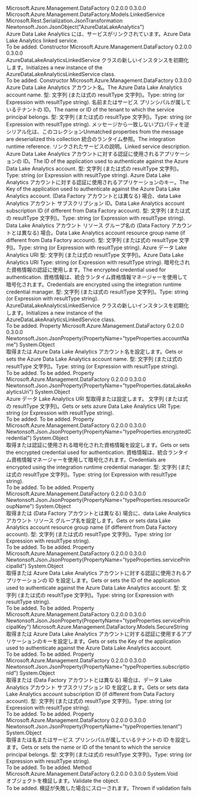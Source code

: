 <Type Name="AzureDataLakeAnalyticsLinkedService" FullName="Microsoft.Azure.Management.DataFactory.Models.AzureDataLakeAnalyticsLinkedService">
  <TypeSignature Language="C#" Value="public class AzureDataLakeAnalyticsLinkedService : Microsoft.Azure.Management.DataFactory.Models.LinkedService" />
  <TypeSignature Language="ILAsm" Value=".class public auto ansi beforefieldinit AzureDataLakeAnalyticsLinkedService extends Microsoft.Azure.Management.DataFactory.Models.LinkedService" />
  <TypeSignature Language="DocId" Value="T:Microsoft.Azure.Management.DataFactory.Models.AzureDataLakeAnalyticsLinkedService" />
  <TypeSignature Language="VB.NET" Value="Public Class AzureDataLakeAnalyticsLinkedService&#xA;Inherits LinkedService" />
  <TypeSignature Language="F#" Value="type AzureDataLakeAnalyticsLinkedService = class&#xA;    inherit LinkedService" />
  <AssemblyInfo>
    <AssemblyName>Microsoft.Azure.Management.DataFactory</AssemblyName>
    <AssemblyVersion>0.2.0.0</AssemblyVersion>
    <AssemblyVersion>0.3.0.0</AssemblyVersion>
  </AssemblyInfo>
  <Base>
    <BaseTypeName>Microsoft.Azure.Management.DataFactory.Models.LinkedService</BaseTypeName>
  </Base>
  <Interfaces />
  <Attributes>
    <Attribute>
      <AttributeName>Microsoft.Rest.Serialization.JsonTransformation</AttributeName>
    </Attribute>
    <Attribute>
      <AttributeName>Newtonsoft.Json.JsonObject("AzureDataLakeAnalytics")</AttributeName>
    </Attribute>
  </Attributes>
  <Docs>
    <summary>
            <span data-ttu-id="3f0e9-101">Azure Data Lake Analytics には、サービスがリンクされています。</span><span class="sxs-lookup"><span data-stu-id="3f0e9-101">Azure Data Lake Analytics linked service.</span></span>
            </summary>
    <remarks>To be added.</remarks>
  </Docs>
  <Members>
    <Member MemberName=".ctor">
      <MemberSignature Language="C#" Value="public AzureDataLakeAnalyticsLinkedService ();" />
      <MemberSignature Language="ILAsm" Value=".method public hidebysig specialname rtspecialname instance void .ctor() cil managed" />
      <MemberSignature Language="DocId" Value="M:Microsoft.Azure.Management.DataFactory.Models.AzureDataLakeAnalyticsLinkedService.#ctor" />
      <MemberSignature Language="VB.NET" Value="Public Sub New ()" />
      <MemberType>Constructor</MemberType>
      <AssemblyInfo>
        <AssemblyName>Microsoft.Azure.Management.DataFactory</AssemblyName>
        <AssemblyVersion>0.2.0.0</AssemblyVersion>
        <AssemblyVersion>0.3.0.0</AssemblyVersion>
      </AssemblyInfo>
      <Parameters />
      <Docs>
        <summary>
            <span data-ttu-id="3f0e9-102">AzureDataLakeAnalyticsLinkedService クラスの新しいインスタンスを初期化します。</span><span class="sxs-lookup"><span data-stu-id="3f0e9-102">Initializes a new instance of the AzureDataLakeAnalyticsLinkedService class.</span></span>
            </summary>
        <remarks>To be added.</remarks>
      </Docs>
    </Member>
    <Member MemberName=".ctor">
      <MemberSignature Language="C#" Value="public AzureDataLakeAnalyticsLinkedService (object accountName, object tenant, System.Collections.Generic.IDictionary&lt;string,object&gt; additionalProperties = null, Microsoft.Azure.Management.DataFactory.Models.IntegrationRuntimeReference connectVia = null, string description = null, object servicePrincipalId = null, Microsoft.Azure.Management.DataFactory.Models.SecureString servicePrincipalKey = null, object subscriptionId = null, object resourceGroupName = null, object dataLakeAnalyticsUri = null, object encryptedCredential = null);" />
      <MemberSignature Language="ILAsm" Value=".method public hidebysig specialname rtspecialname instance void .ctor(object accountName, object tenant, class System.Collections.Generic.IDictionary`2&lt;string, object&gt; additionalProperties, class Microsoft.Azure.Management.DataFactory.Models.IntegrationRuntimeReference connectVia, string description, object servicePrincipalId, class Microsoft.Azure.Management.DataFactory.Models.SecureString servicePrincipalKey, object subscriptionId, object resourceGroupName, object dataLakeAnalyticsUri, object encryptedCredential) cil managed" />
      <MemberSignature Language="DocId" Value="M:Microsoft.Azure.Management.DataFactory.Models.AzureDataLakeAnalyticsLinkedService.#ctor(System.Object,System.Object,System.Collections.Generic.IDictionary{System.String,System.Object},Microsoft.Azure.Management.DataFactory.Models.IntegrationRuntimeReference,System.String,System.Object,Microsoft.Azure.Management.DataFactory.Models.SecureString,System.Object,System.Object,System.Object,System.Object)" />
      <MemberSignature Language="VB.NET" Value="Public Sub New (accountName As Object, tenant As Object, Optional additionalProperties As IDictionary(Of String, Object) = null, Optional connectVia As IntegrationRuntimeReference = null, Optional description As String = null, Optional servicePrincipalId As Object = null, Optional servicePrincipalKey As SecureString = null, Optional subscriptionId As Object = null, Optional resourceGroupName As Object = null, Optional dataLakeAnalyticsUri As Object = null, Optional encryptedCredential As Object = null)" />
      <MemberSignature Language="F#" Value="new Microsoft.Azure.Management.DataFactory.Models.AzureDataLakeAnalyticsLinkedService : obj * obj * System.Collections.Generic.IDictionary&lt;string, obj&gt; * Microsoft.Azure.Management.DataFactory.Models.IntegrationRuntimeReference * string * obj * Microsoft.Azure.Management.DataFactory.Models.SecureString * obj * obj * obj * obj -&gt; Microsoft.Azure.Management.DataFactory.Models.AzureDataLakeAnalyticsLinkedService" Usage="new Microsoft.Azure.Management.DataFactory.Models.AzureDataLakeAnalyticsLinkedService (accountName, tenant, additionalProperties, connectVia, description, servicePrincipalId, servicePrincipalKey, subscriptionId, resourceGroupName, dataLakeAnalyticsUri, encryptedCredential)" />
      <MemberType>Constructor</MemberType>
      <AssemblyInfo>
        <AssemblyName>Microsoft.Azure.Management.DataFactory</AssemblyName>
        <AssemblyVersion>0.3.0.0</AssemblyVersion>
      </AssemblyInfo>
      <Parameters>
        <Parameter Name="accountName" Type="System.Object" />
        <Parameter Name="tenant" Type="System.Object" />
        <Parameter Name="additionalProperties" Type="System.Collections.Generic.IDictionary&lt;System.String,System.Object&gt;" />
        <Parameter Name="connectVia" Type="Microsoft.Azure.Management.DataFactory.Models.IntegrationRuntimeReference" />
        <Parameter Name="description" Type="System.String" />
        <Parameter Name="servicePrincipalId" Type="System.Object" />
        <Parameter Name="servicePrincipalKey" Type="Microsoft.Azure.Management.DataFactory.Models.SecureString" />
        <Parameter Name="subscriptionId" Type="System.Object" />
        <Parameter Name="resourceGroupName" Type="System.Object" />
        <Parameter Name="dataLakeAnalyticsUri" Type="System.Object" />
        <Parameter Name="encryptedCredential" Type="System.Object" />
      </Parameters>
      <Docs>
        <param name="accountName"><span data-ttu-id="3f0e9-103">Azure Data Lake Analytics アカウント名。</span><span class="sxs-lookup"><span data-stu-id="3f0e9-103">The Azure Data Lake Analytics account name.</span></span> <span data-ttu-id="3f0e9-104">型: 文字列 (または式の resultType 文字列)。</span><span class="sxs-lookup"><span data-stu-id="3f0e9-104">Type: string (or Expression with resultType string).</span></span></param>
        <param name="tenant"><span data-ttu-id="3f0e9-105">名前またはサービス プリンシパルが属しているテナントの ID。</span><span class="sxs-lookup"><span data-stu-id="3f0e9-105">The name or ID of the tenant to which the service principal belongs.</span></span> <span data-ttu-id="3f0e9-106">型: 文字列 (または式の resultType 文字列)。</span><span class="sxs-lookup"><span data-stu-id="3f0e9-106">Type: string (or Expression with resultType string).</span></span></param>
        <param name="additionalProperties"><span data-ttu-id="3f0e9-107">メッセージから一致しないプロパティを逆シリアル化は、このコレクション</span><span class="sxs-lookup"><span data-stu-id="3f0e9-107">Unmatched properties from the message are deserialized this collection</span></span></param>
        <param name="connectVia"><span data-ttu-id="3f0e9-108">統合のランタイム参照。</span><span class="sxs-lookup"><span data-stu-id="3f0e9-108">The integration runtime reference.</span></span></param>
        <param name="description"><span data-ttu-id="3f0e9-109">リンクされたサービスの説明。</span><span class="sxs-lookup"><span data-stu-id="3f0e9-109">Linked service description.</span></span></param>
        <param name="servicePrincipalId"><span data-ttu-id="3f0e9-110">Azure Data Lake Analytics アカウントに対する認証に使用されるアプリケーションの ID。</span><span class="sxs-lookup"><span data-stu-id="3f0e9-110">The ID of the application used to authenticate against the Azure Data Lake Analytics account.</span></span> <span data-ttu-id="3f0e9-111">型: 文字列 (または式の resultType 文字列)。</span><span class="sxs-lookup"><span data-stu-id="3f0e9-111">Type: string (or Expression with resultType string).</span></span></param>
        <param name="servicePrincipalKey"><span data-ttu-id="3f0e9-112">Azure Data Lake Analytics アカウントに対する認証に使用されるアプリケーションのキー。</span><span class="sxs-lookup"><span data-stu-id="3f0e9-112">The Key of the application used to authenticate against the Azure Data Lake Analytics account.</span></span></param>
        <param name="subscriptionId"><span data-ttu-id="3f0e9-113">(Data Factory アカウントとは異なる) 場合、data Lake Analytics アカウント サブスクリプション ID。</span><span class="sxs-lookup"><span data-stu-id="3f0e9-113">Data Lake Analytics account subscription ID (if different from Data Factory account).</span></span> <span data-ttu-id="3f0e9-114">型: 文字列 (または式の resultType 文字列)。</span><span class="sxs-lookup"><span data-stu-id="3f0e9-114">Type: string (or Expression with resultType string).</span></span></param>
        <param name="resourceGroupName"><span data-ttu-id="3f0e9-115">Data Lake Analytics アカウント リソース グループ名の (Data Factory アカウントとは異なる) 場合。</span><span class="sxs-lookup"><span data-stu-id="3f0e9-115">Data Lake Analytics account resource group name (if different from Data Factory account).</span></span> <span data-ttu-id="3f0e9-116">型: 文字列 (または式の resultType 文字列)。</span><span class="sxs-lookup"><span data-stu-id="3f0e9-116">Type: string (or Expression with resultType string).</span></span></param>
        <param name="dataLakeAnalyticsUri"><span data-ttu-id="3f0e9-117">Azure データ Lake Analytics URI 型: 文字列 (または式の resultType 文字列)。</span><span class="sxs-lookup"><span data-stu-id="3f0e9-117">Azure Data Lake Analytics URI Type: string (or Expression with resultType string).</span></span></param>
        <param name="encryptedCredential"><span data-ttu-id="3f0e9-118">暗号化された資格情報の認証に使用します。</span><span class="sxs-lookup"><span data-stu-id="3f0e9-118">The encrypted credential used for authentication.</span></span> <span data-ttu-id="3f0e9-119">資格情報は、統合ランタイム資格情報マネージャーを使用して暗号化されます。</span><span class="sxs-lookup"><span data-stu-id="3f0e9-119">Credentials are encrypted using the integration runtime credential manager.</span></span> <span data-ttu-id="3f0e9-120">型: 文字列 (または式の resultType 文字列)。</span><span class="sxs-lookup"><span data-stu-id="3f0e9-120">Type: string (or Expression with resultType string).</span></span></param>
        <summary>
            <span data-ttu-id="3f0e9-121">AzureDataLakeAnalyticsLinkedService クラスの新しいインスタンスを初期化します。</span><span class="sxs-lookup"><span data-stu-id="3f0e9-121">Initializes a new instance of the AzureDataLakeAnalyticsLinkedService class.</span></span>
            </summary>
        <remarks>To be added.</remarks>
      </Docs>
    </Member>
    <Member MemberName="AccountName">
      <MemberSignature Language="C#" Value="public object AccountName { get; set; }" />
      <MemberSignature Language="ILAsm" Value=".property instance object AccountName" />
      <MemberSignature Language="DocId" Value="P:Microsoft.Azure.Management.DataFactory.Models.AzureDataLakeAnalyticsLinkedService.AccountName" />
      <MemberSignature Language="VB.NET" Value="Public Property AccountName As Object" />
      <MemberSignature Language="F#" Value="member this.AccountName : obj with get, set" Usage="Microsoft.Azure.Management.DataFactory.Models.AzureDataLakeAnalyticsLinkedService.AccountName" />
      <MemberType>Property</MemberType>
      <AssemblyInfo>
        <AssemblyName>Microsoft.Azure.Management.DataFactory</AssemblyName>
        <AssemblyVersion>0.2.0.0</AssemblyVersion>
        <AssemblyVersion>0.3.0.0</AssemblyVersion>
      </AssemblyInfo>
      <Attributes>
        <Attribute>
          <AttributeName>Newtonsoft.Json.JsonProperty(PropertyName="typeProperties.accountName")</AttributeName>
        </Attribute>
      </Attributes>
      <ReturnValue>
        <ReturnType>System.Object</ReturnType>
      </ReturnValue>
      <Docs>
        <summary>
            <span data-ttu-id="3f0e9-122">取得または Azure Data Lake Analytics アカウント名を設定します。</span><span class="sxs-lookup"><span data-stu-id="3f0e9-122">Gets or sets the Azure Data Lake Analytics account name.</span></span> <span data-ttu-id="3f0e9-123">型: 文字列 (または式の resultType 文字列)。</span><span class="sxs-lookup"><span data-stu-id="3f0e9-123">Type: string (or Expression with resultType string).</span></span>
            </summary>
        <value>To be added.</value>
        <remarks>To be added.</remarks>
      </Docs>
    </Member>
    <Member MemberName="DataLakeAnalyticsUri">
      <MemberSignature Language="C#" Value="public object DataLakeAnalyticsUri { get; set; }" />
      <MemberSignature Language="ILAsm" Value=".property instance object DataLakeAnalyticsUri" />
      <MemberSignature Language="DocId" Value="P:Microsoft.Azure.Management.DataFactory.Models.AzureDataLakeAnalyticsLinkedService.DataLakeAnalyticsUri" />
      <MemberSignature Language="VB.NET" Value="Public Property DataLakeAnalyticsUri As Object" />
      <MemberSignature Language="F#" Value="member this.DataLakeAnalyticsUri : obj with get, set" Usage="Microsoft.Azure.Management.DataFactory.Models.AzureDataLakeAnalyticsLinkedService.DataLakeAnalyticsUri" />
      <MemberType>Property</MemberType>
      <AssemblyInfo>
        <AssemblyName>Microsoft.Azure.Management.DataFactory</AssemblyName>
        <AssemblyVersion>0.2.0.0</AssemblyVersion>
        <AssemblyVersion>0.3.0.0</AssemblyVersion>
      </AssemblyInfo>
      <Attributes>
        <Attribute>
          <AttributeName>Newtonsoft.Json.JsonProperty(PropertyName="typeProperties.dataLakeAnalyticsUri")</AttributeName>
        </Attribute>
      </Attributes>
      <ReturnValue>
        <ReturnType>System.Object</ReturnType>
      </ReturnValue>
      <Docs>
        <summary>
            <span data-ttu-id="3f0e9-124">Azure データ Lake Analytics URI 型取得または設定します。 文字列 (または式の resultType 文字列)。</span><span class="sxs-lookup"><span data-stu-id="3f0e9-124">Gets or sets azure Data Lake Analytics URI Type: string (or Expression with resultType string).</span></span>
            </summary>
        <value>To be added.</value>
        <remarks>To be added.</remarks>
      </Docs>
    </Member>
    <Member MemberName="EncryptedCredential">
      <MemberSignature Language="C#" Value="public object EncryptedCredential { get; set; }" />
      <MemberSignature Language="ILAsm" Value=".property instance object EncryptedCredential" />
      <MemberSignature Language="DocId" Value="P:Microsoft.Azure.Management.DataFactory.Models.AzureDataLakeAnalyticsLinkedService.EncryptedCredential" />
      <MemberSignature Language="VB.NET" Value="Public Property EncryptedCredential As Object" />
      <MemberSignature Language="F#" Value="member this.EncryptedCredential : obj with get, set" Usage="Microsoft.Azure.Management.DataFactory.Models.AzureDataLakeAnalyticsLinkedService.EncryptedCredential" />
      <MemberType>Property</MemberType>
      <AssemblyInfo>
        <AssemblyName>Microsoft.Azure.Management.DataFactory</AssemblyName>
        <AssemblyVersion>0.2.0.0</AssemblyVersion>
        <AssemblyVersion>0.3.0.0</AssemblyVersion>
      </AssemblyInfo>
      <Attributes>
        <Attribute>
          <AttributeName>Newtonsoft.Json.JsonProperty(PropertyName="typeProperties.encryptedCredential")</AttributeName>
        </Attribute>
      </Attributes>
      <ReturnValue>
        <ReturnType>System.Object</ReturnType>
      </ReturnValue>
      <Docs>
        <summary>
            <span data-ttu-id="3f0e9-125">取得または認証に使用される暗号化された資格情報を設定します。</span><span class="sxs-lookup"><span data-stu-id="3f0e9-125">Gets or sets the encrypted credential used for authentication.</span></span>
            <span data-ttu-id="3f0e9-126">資格情報は、統合ランタイム資格情報マネージャーを使用して暗号化されます。</span><span class="sxs-lookup"><span data-stu-id="3f0e9-126">Credentials are encrypted using the integration runtime credential manager.</span></span> <span data-ttu-id="3f0e9-127">型: 文字列 (または式の resultType 文字列)。</span><span class="sxs-lookup"><span data-stu-id="3f0e9-127">Type: string (or Expression with resultType string).</span></span>
            </summary>
        <value>To be added.</value>
        <remarks>To be added.</remarks>
      </Docs>
    </Member>
    <Member MemberName="ResourceGroupName">
      <MemberSignature Language="C#" Value="public object ResourceGroupName { get; set; }" />
      <MemberSignature Language="ILAsm" Value=".property instance object ResourceGroupName" />
      <MemberSignature Language="DocId" Value="P:Microsoft.Azure.Management.DataFactory.Models.AzureDataLakeAnalyticsLinkedService.ResourceGroupName" />
      <MemberSignature Language="VB.NET" Value="Public Property ResourceGroupName As Object" />
      <MemberSignature Language="F#" Value="member this.ResourceGroupName : obj with get, set" Usage="Microsoft.Azure.Management.DataFactory.Models.AzureDataLakeAnalyticsLinkedService.ResourceGroupName" />
      <MemberType>Property</MemberType>
      <AssemblyInfo>
        <AssemblyName>Microsoft.Azure.Management.DataFactory</AssemblyName>
        <AssemblyVersion>0.2.0.0</AssemblyVersion>
        <AssemblyVersion>0.3.0.0</AssemblyVersion>
      </AssemblyInfo>
      <Attributes>
        <Attribute>
          <AttributeName>Newtonsoft.Json.JsonProperty(PropertyName="typeProperties.resourceGroupName")</AttributeName>
        </Attribute>
      </Attributes>
      <ReturnValue>
        <ReturnType>System.Object</ReturnType>
      </ReturnValue>
      <Docs>
        <summary>
            <span data-ttu-id="3f0e9-128">取得または (Data Factory アカウントとは異なる) 場合に、data Lake Analytics アカウント リソース グループ名を設定します。</span><span class="sxs-lookup"><span data-stu-id="3f0e9-128">Gets or sets data Lake Analytics account resource group name (if different from Data Factory account).</span></span> <span data-ttu-id="3f0e9-129">型: 文字列 (または式の resultType 文字列)。</span><span class="sxs-lookup"><span data-stu-id="3f0e9-129">Type: string (or Expression with resultType string).</span></span>
            </summary>
        <value>To be added.</value>
        <remarks>To be added.</remarks>
      </Docs>
    </Member>
    <Member MemberName="ServicePrincipalId">
      <MemberSignature Language="C#" Value="public object ServicePrincipalId { get; set; }" />
      <MemberSignature Language="ILAsm" Value=".property instance object ServicePrincipalId" />
      <MemberSignature Language="DocId" Value="P:Microsoft.Azure.Management.DataFactory.Models.AzureDataLakeAnalyticsLinkedService.ServicePrincipalId" />
      <MemberSignature Language="VB.NET" Value="Public Property ServicePrincipalId As Object" />
      <MemberSignature Language="F#" Value="member this.ServicePrincipalId : obj with get, set" Usage="Microsoft.Azure.Management.DataFactory.Models.AzureDataLakeAnalyticsLinkedService.ServicePrincipalId" />
      <MemberType>Property</MemberType>
      <AssemblyInfo>
        <AssemblyName>Microsoft.Azure.Management.DataFactory</AssemblyName>
        <AssemblyVersion>0.2.0.0</AssemblyVersion>
        <AssemblyVersion>0.3.0.0</AssemblyVersion>
      </AssemblyInfo>
      <Attributes>
        <Attribute>
          <AttributeName>Newtonsoft.Json.JsonProperty(PropertyName="typeProperties.servicePrincipalId")</AttributeName>
        </Attribute>
      </Attributes>
      <ReturnValue>
        <ReturnType>System.Object</ReturnType>
      </ReturnValue>
      <Docs>
        <summary>
            <span data-ttu-id="3f0e9-130">取得または Azure Data Lake Analytics アカウントに対する認証に使用されるアプリケーションの ID を設定します。</span><span class="sxs-lookup"><span data-stu-id="3f0e9-130">Gets or sets the ID of the application used to authenticate against the Azure Data Lake Analytics account.</span></span> <span data-ttu-id="3f0e9-131">型: 文字列 (または式の resultType 文字列)。</span><span class="sxs-lookup"><span data-stu-id="3f0e9-131">Type: string (or Expression with resultType string).</span></span>
            </summary>
        <value>To be added.</value>
        <remarks>To be added.</remarks>
      </Docs>
    </Member>
    <Member MemberName="ServicePrincipalKey">
      <MemberSignature Language="C#" Value="public Microsoft.Azure.Management.DataFactory.Models.SecureString ServicePrincipalKey { get; set; }" />
      <MemberSignature Language="ILAsm" Value=".property instance class Microsoft.Azure.Management.DataFactory.Models.SecureString ServicePrincipalKey" />
      <MemberSignature Language="DocId" Value="P:Microsoft.Azure.Management.DataFactory.Models.AzureDataLakeAnalyticsLinkedService.ServicePrincipalKey" />
      <MemberSignature Language="VB.NET" Value="Public Property ServicePrincipalKey As SecureString" />
      <MemberSignature Language="F#" Value="member this.ServicePrincipalKey : Microsoft.Azure.Management.DataFactory.Models.SecureString with get, set" Usage="Microsoft.Azure.Management.DataFactory.Models.AzureDataLakeAnalyticsLinkedService.ServicePrincipalKey" />
      <MemberType>Property</MemberType>
      <AssemblyInfo>
        <AssemblyName>Microsoft.Azure.Management.DataFactory</AssemblyName>
        <AssemblyVersion>0.2.0.0</AssemblyVersion>
        <AssemblyVersion>0.3.0.0</AssemblyVersion>
      </AssemblyInfo>
      <Attributes>
        <Attribute>
          <AttributeName>Newtonsoft.Json.JsonProperty(PropertyName="typeProperties.servicePrincipalKey")</AttributeName>
        </Attribute>
      </Attributes>
      <ReturnValue>
        <ReturnType>Microsoft.Azure.Management.DataFactory.Models.SecureString</ReturnType>
      </ReturnValue>
      <Docs>
        <summary>
            <span data-ttu-id="3f0e9-132">取得または Azure Data Lake Analytics アカウントに対する認証に使用するアプリケーションのキーを設定します。</span><span class="sxs-lookup"><span data-stu-id="3f0e9-132">Gets or sets the Key of the application used to authenticate against the Azure Data Lake Analytics account.</span></span>
            </summary>
        <value>To be added.</value>
        <remarks>To be added.</remarks>
      </Docs>
    </Member>
    <Member MemberName="SubscriptionId">
      <MemberSignature Language="C#" Value="public object SubscriptionId { get; set; }" />
      <MemberSignature Language="ILAsm" Value=".property instance object SubscriptionId" />
      <MemberSignature Language="DocId" Value="P:Microsoft.Azure.Management.DataFactory.Models.AzureDataLakeAnalyticsLinkedService.SubscriptionId" />
      <MemberSignature Language="VB.NET" Value="Public Property SubscriptionId As Object" />
      <MemberSignature Language="F#" Value="member this.SubscriptionId : obj with get, set" Usage="Microsoft.Azure.Management.DataFactory.Models.AzureDataLakeAnalyticsLinkedService.SubscriptionId" />
      <MemberType>Property</MemberType>
      <AssemblyInfo>
        <AssemblyName>Microsoft.Azure.Management.DataFactory</AssemblyName>
        <AssemblyVersion>0.2.0.0</AssemblyVersion>
        <AssemblyVersion>0.3.0.0</AssemblyVersion>
      </AssemblyInfo>
      <Attributes>
        <Attribute>
          <AttributeName>Newtonsoft.Json.JsonProperty(PropertyName="typeProperties.subscriptionId")</AttributeName>
        </Attribute>
      </Attributes>
      <ReturnValue>
        <ReturnType>System.Object</ReturnType>
      </ReturnValue>
      <Docs>
        <summary>
            <span data-ttu-id="3f0e9-133">取得または (Data Factory アカウントとは異なる) 場合は、データ Lake Analytics アカウント サブスクリプション ID を設定します。</span><span class="sxs-lookup"><span data-stu-id="3f0e9-133">Gets or sets data Lake Analytics account subscription ID (if different from Data Factory account).</span></span> <span data-ttu-id="3f0e9-134">型: 文字列 (または式の resultType 文字列)。</span><span class="sxs-lookup"><span data-stu-id="3f0e9-134">Type: string (or Expression with resultType string).</span></span>
            </summary>
        <value>To be added.</value>
        <remarks>To be added.</remarks>
      </Docs>
    </Member>
    <Member MemberName="Tenant">
      <MemberSignature Language="C#" Value="public object Tenant { get; set; }" />
      <MemberSignature Language="ILAsm" Value=".property instance object Tenant" />
      <MemberSignature Language="DocId" Value="P:Microsoft.Azure.Management.DataFactory.Models.AzureDataLakeAnalyticsLinkedService.Tenant" />
      <MemberSignature Language="VB.NET" Value="Public Property Tenant As Object" />
      <MemberSignature Language="F#" Value="member this.Tenant : obj with get, set" Usage="Microsoft.Azure.Management.DataFactory.Models.AzureDataLakeAnalyticsLinkedService.Tenant" />
      <MemberType>Property</MemberType>
      <AssemblyInfo>
        <AssemblyName>Microsoft.Azure.Management.DataFactory</AssemblyName>
        <AssemblyVersion>0.2.0.0</AssemblyVersion>
        <AssemblyVersion>0.3.0.0</AssemblyVersion>
      </AssemblyInfo>
      <Attributes>
        <Attribute>
          <AttributeName>Newtonsoft.Json.JsonProperty(PropertyName="typeProperties.tenant")</AttributeName>
        </Attribute>
      </Attributes>
      <ReturnValue>
        <ReturnType>System.Object</ReturnType>
      </ReturnValue>
      <Docs>
        <summary>
            <span data-ttu-id="3f0e9-135">取得または名またはサービス プリンシパルが属しているテナントの ID を設定します。</span><span class="sxs-lookup"><span data-stu-id="3f0e9-135">Gets or sets the name or ID of the tenant to which the service principal belongs.</span></span> <span data-ttu-id="3f0e9-136">型: 文字列 (または式の resultType 文字列)。</span><span class="sxs-lookup"><span data-stu-id="3f0e9-136">Type: string (or Expression with resultType string).</span></span>
            </summary>
        <value>To be added.</value>
        <remarks>To be added.</remarks>
      </Docs>
    </Member>
    <Member MemberName="Validate">
      <MemberSignature Language="C#" Value="public override void Validate ();" />
      <MemberSignature Language="ILAsm" Value=".method public hidebysig virtual instance void Validate() cil managed" />
      <MemberSignature Language="DocId" Value="M:Microsoft.Azure.Management.DataFactory.Models.AzureDataLakeAnalyticsLinkedService.Validate" />
      <MemberSignature Language="VB.NET" Value="Public Overrides Sub Validate ()" />
      <MemberSignature Language="F#" Value="override this.Validate : unit -&gt; unit" Usage="azureDataLakeAnalyticsLinkedService.Validate " />
      <MemberType>Method</MemberType>
      <AssemblyInfo>
        <AssemblyName>Microsoft.Azure.Management.DataFactory</AssemblyName>
        <AssemblyVersion>0.2.0.0</AssemblyVersion>
        <AssemblyVersion>0.3.0.0</AssemblyVersion>
      </AssemblyInfo>
      <ReturnValue>
        <ReturnType>System.Void</ReturnType>
      </ReturnValue>
      <Parameters />
      <Docs>
        <summary>
            <span data-ttu-id="3f0e9-137">オブジェクトを検証します。</span><span class="sxs-lookup"><span data-stu-id="3f0e9-137">Validate the object.</span></span>
            </summary>
        <remarks>To be added.</remarks>
        <exception cref="T:Microsoft.Rest.ValidationException">
            <span data-ttu-id="3f0e9-138">検証が失敗した場合にスローされます。</span><span class="sxs-lookup"><span data-stu-id="3f0e9-138">Thrown if validation fails</span></span>
            </exception>
      </Docs>
    </Member>
  </Members>
</Type>